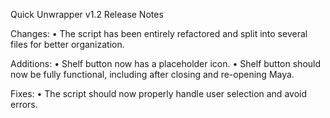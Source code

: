 Quick Unwrapper v1.2 Release Notes

Changes:
	• The script has been entirely refactored and split into several files for better organization.

Additions:
	• Shelf button now has a placeholder icon.
	• Shelf button should now be fully functional, including after closing and re-opening Maya.

Fixes:
	• The script should now properly handle user selection and avoid errors.